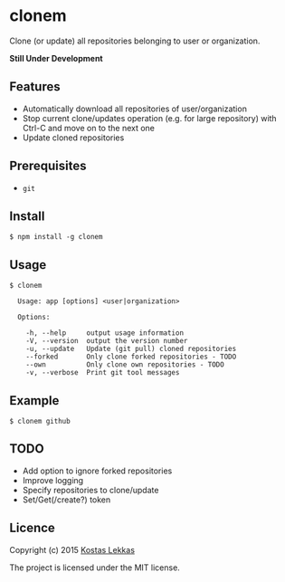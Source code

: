 # clonem


Clone (or update) all repositories belonging to user or organization.

**Still Under Development**

## Features

* Automatically download all repositories of user/organization
* Stop current clone/updates operation (e.g. for large repository) with Ctrl-C and   move on to the next one
* Update cloned repositories

## Prerequisites

* ```git```

## Install

``` 
$ npm install -g clonem
```

## Usage

```
$ clonem 

  Usage: app [options] <user|organization>

  Options:

    -h, --help     output usage information
    -V, --version  output the version number
    -u, --update   Update (git pull) cloned repositories
    --forked       Only clone forked repositories - TODO
    --own          Only clone own repositories - TODO
    -v, --verbose  Print git tool messages

```

## Example

``` $ clonem github ```


## TODO

* Add option to ignore forked repositories
* Improve logging
* Specify repositories to clone/update
* Set/Get(/create?) token


## Licence

Copyright (c) 2015 [Kostas Lekkas](https://lekkas.io)

The project is licensed under the MIT license.

